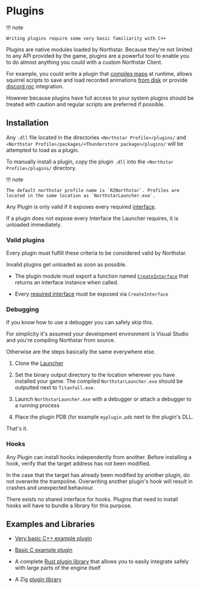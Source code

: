 # Plugins

!!! note

    Writing plugins require some very basic familiarity with C++


Plugins are native modules loaded by Northstar. Because they're not limited to any API provided by the game, plugins are a powerful tool to enable you to do almost anything you could with a custom Northstar Client.

For example, you could write a plugin that [compiles maps](https://github.com/catornot/furnace) at runtime, allows squirrel scripts to save and load recorded animations [from disk](https://github.com/uniboi/recanim) or provide [discord rpc](https://github.com/R2Northstar/NorthstarDiscordRPC) integration.

However because plugins have full access to your system plugins should be treated with caution and regular scripts are preferred if possible.

## Installation

Any `.dll` file located in the directories `<Northstar Profile>/plugins/` and `<Northstar Profile>/packages/<Thunderstore package>/plugins/` will be attempted to load as a plugin.

To manually install a plugin, copy the plugin `.dll` into the `<Northstar Profile>/plugins/` directory.

!!! note

    The default northstar profile name is `R2Northstar`. Profiles are located in the same location as `NorthstarLauncher.exe`.


Any Plugin is only valid if it exposes every required [interface](interfaces.md).

If a plugin does not expose every Interface the Launcher requires, it is unloaded immediately.

### Valid plugins

Every plugin must fulfill these criteria to be considered valid by Northstar.

Invalid plugins get unloaded as soon as possible.

- The plugin module must export a function named [`CreateInterface`](interfaces.md/#createinterface) that returns an interface instance when called.

- Every [required interface](required-interfaces.md) must be exposed via `CreateInterface`

### Debugging

If you know how to use a debugger you can safely skip this.

For simplicity it's assumed your development environment is Visual Studio and you're compiling Northstar from source.

Otherwise are the steps basically the same everywhere else.

1. Clone the [Launcher](https://github.com/R2Northstar/NorthstarLauncher)

2. Set the binary output directory to the location wherever you have installed your game. The compiled `NorthstarLauncher.exe` should be outputted next to `Titanfall.exe`.

3. Launch `NorthstarLauncher.exe` with a debugger or attach a debugger to a running process

4. Place the plugin PDB (for example `myplugin.pdb` next to the plugin's DLL.

That's it.

### Hooks

Any Plugin can install hooks independently from another. Before installing a hook, verify that the target address has not been modified.

In the case that the target has already been modified by another plugin, do not overwrite the trampoline. Overwriting another plugin's hook will result in crashes and unexpected behaviour.

There exists no shared interface for hooks. Plugins that need to install hooks will have to bundle a library for this purpose.

## Examples and Libraries

- [Very basic C++ example plugin](https://github.com/uniboi/NSCppPluginTemplate)

- [Basic C example plugin](https://github.com/uniboi/NSPluginTemplate/)

- A complete [Rust plugin library](https://crates.io/crates/rrplug) that allows you to easily integrate safely with large parts of the engine itself

- A Zig [plugin library](https://github.com/uniboi/zzplug)

